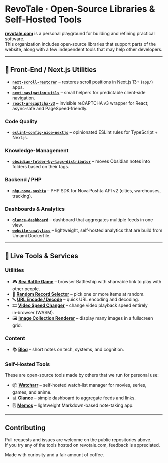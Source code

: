 # RevoTale · Open‑Source Libraries & Self‑Hosted Tools

[**revotale.com**](https://revotale.com) is a personal playground for building and refining practical software.  
This organization includes open‑source libraries that support parts of the website, along with a few independent tools that may help other developers.

---

## 🧩 Front‑End / Next.js Utilities
- **[`next-scroll-restorer`](https://github.com/RevoTale/next-scroll-restorer)** – restores scroll positions in Next.js 13+ (`app/`) apps.  
- **[`next-navigation-utils`](https://github.com/RevoTale/next-navigation-utils)** – small helpers for predictable client‑side navigation.  
- **[`react-grecaptcha-v3`](https://github.com/RevoTale/react-grecaptcha-v3)** – invisible reCAPTCHA v3 wrapper for React; async‑safe and PageSpeed‑friendly.

### Code Quality
- **[`eslint-config-nice-nextjs`](https://github.com/RevoTale/eslint-config-nice-nextjs)** – opinionated ESLint rules for TypeScript + Next.js.

### Knowledge‑Management
- **[`obsidian-folder-by-tags-distributor`](https://github.com/RevoTale/obsidian-folder-by-tags-distributor)** – moves Obsidian notes into folders based on their tags.

### Backend / PHP
- **[`php-nova-poshta`](https://github.com/RevoTale/php-nova-poshta)** – PHP SDK for Nova Poshta API v2 (cities, warehouses, tracking).

### Dashboards & Analytics
- **[`glance-dashboard`](https://github.com/RevoTale/glance-dashboard)** – dashboard that aggregates multiple feeds in one view.  
- **[`website-analytics`](https://github.com/RevoTale/website-analytics)** – lightweight, self‑hosted analytics that are build from Umami Dockerfile.

---

## 🔗 Live Tools & Services

### Utilities  
- 🎮 [**Sea Battle Game**](https://revotale.com/sea-battle-game) – browser Battleship with shareable link to play with other people.  
- 🎲 [**Random Record Selector**](https://revotale.com/utilities/random-record-selector) – pick one or more items at random.  
- 🔤 [**URL Encode / Decode**](https://revotale.com/utilities/url/encode-decode) – quick URL encoding and decoding.  
- 🎞 [**Video Speed Changer**](https://revotale.com/utilities/video-speed-up-slow-down) – change video playback speed entirely in‑browser (WASM).  
- 🖼 [**Image Collection Renderer**](https://revotale.com/utilities/image-collection-renderer) – display many images in a fullscreen grid.

### Content  
- 📚 [**Blog**](https://revotale.com/blog) – short notes on tech, systems, and cognition.

### Self‑Hosted Tools  
These are open-source tools made by others that we run for personal use:

- 📦 [**Watcharr**](https://tv.revotale.com) – self-hosted watch‑list manager for movies, series, games, and anime.  
- 📊 [**Glance**](https://board.revotale.com) – simple dashboard to aggregate feeds and links.  
- 🗒 [**Memos**](https://notes.revotale.com) – lightweight Markdown-based note-taking app.

---

## Contributing

Pull requests and issues are welcome on the public repositories above.  
If you try any of the tools hosted on revotale.com, feedback is appreciated.

Made with curiosity and a fair amount of coffee.
